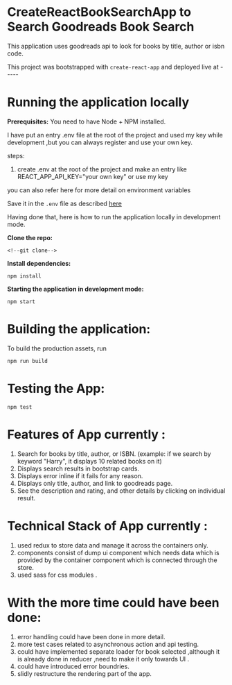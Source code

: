 # **CreateReactBookSearchApp to Search Goodreads Book Search**

This application uses goodreads api to look for books by title, author or isbn code.

This project was bootstrapped with `create-react-app` and deployed live at -----

# Running the application locally

**Prerequisites:** You need to have Node + NPM installed.

<!--**Required Environment Variables:**

`REACT_APP_API_KEY` : Goodreads API Key you can get from [here](https://www.goodreads.com/api/keys).-->
 
 I have put an entry .env file at the root of the project and used my key while development  ,but you can always register and use your own key.

 steps:
 1. create .env at the root of the project and make an entry like REACT_APP_API_KEY="your own key" or use my key  
 <!--example : REACT_APP_API_KEY=BMSw4WMQoJpDhgZUB0lQ-->

you can also refer here for more detail on environment variables

Save it in the `.env` file as described [here](https://github.com/facebook/create-react-app/blob/master/packages/react-scripts/template/README.md#adding-custom-environment-variables)

Having done that, here is how to run the application locally in development mode.

**Clone the repo:**

    <!--git clone-->

**Install dependencies:**

    npm install

**Starting the application in development mode:**

    npm start

# Building the application:

To build the production assets, run

    npm run build

# Testing the App:

    npm test

# Features of App currently :

1. Search for books by title, author, or ISBN. (example: if we search by keyword "Harry", it displays 10 related books on it)
2. Displays search results in bootstrap cards.
3. Displays error inline if it fails for any reason.
4. Displays only title, author, and link to goodreads page.
5. See the description and rating, and other details by clicking on individual result.

# Technical Stack of App currently :
 1. used redux to store data and manage it across the containers only.
 2. components consist of dump ui component  which needs data which is provided by the container component 
    which is connected through the store.
 3. used sass for css modules .



# With the more time could have been done:

1. error handling could have been done in more detail.
2. more test cases related to asynchronous action and api testing.
3. could have implemented separate loader for book selected ,although it is already done in reducer ,need to make 
    it only towards UI .
4. could have introduced error boundries.
5. slidly restructure the rendering part of the app.

